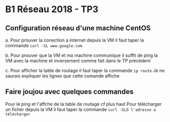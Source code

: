 # B1 Réseau 2018 - TP3

## Configuration réseau d'une machine CentOS

a. Pour prouver la conection a internet depuis la VM il faut taper la commande
  `curl -SL www.google.com`
  
b. Pour prouver que la VM et ma machine communique il suffit de ping la VM avec la machine et inversement comme fait dans le TP précédent 

c. Pour afficher la table de routage il faut taper la commande
   `ip route`
   Je ne saurais expliquer les lignes que cette comande affiche 
   
## Faire joujou avec quelques commandes 

Pour le ping et l'affche de la table de routage cf plus haut
Pour télécharger un ficher depuis la VM il faut taper la commande
  `curl -SLO l'adresse a télécharger`
